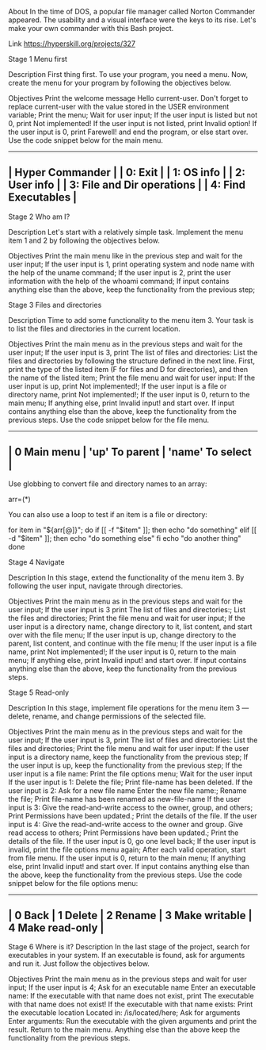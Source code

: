 About
In the time of DOS, a popular file manager called Norton Commander appeared. The usability and a visual interface were the keys to its rise. Let's make your own commander with this Bash project.


Link https://hyperskill.org/projects/327

Stage 1 Menu first

Description
First thing first. To use your program, you need a menu. Now, create the menu for your program by following the objectives below.

Objectives
Print the welcome message Hello current-user. Don't forget to replace current-user with the value stored in the USER environment variable;
Print the menu;
Wait for user input;
If the user input is listed but not 0, print Not implemented!
If the user input is not listed, print Invalid option!
If the user input is 0, print Farewell! and end the program, or else start over.
Use the code snippet below for the main menu.

------------------------------
| Hyper Commander            |
| 0: Exit                    |
| 1: OS info                 |
| 2: User info               |
| 3: File and Dir operations |
| 4: Find Executables        |
------------------------------

Stage 2 Who am I?

Description
Let's start with a relatively simple task. Implement the menu item 1 and 2 by following the objectives below.

Objectives
Print the main menu like in the previous step and wait for the user input;
If the user input is 1, print operating system and node name with the help of the uname command;
If the user input is 2, print the user information with the help of the whoami command;
If input contains anything else than the above, keep the functionality from the previous step;

Stage 3 Files and directories

Description
Time to add some functionality to the menu item 3. Your task is to list the files and directories in the current location.

Objectives
Print the main menu as in the previous steps and wait for the user input;
If the user input is 3, print The list of files and directories:
List the files and directories by following the structure defined in the next line. First, print the type of the listed item (F for files and D for directories), and then the name of the listed item;
Print the file menu and wait for user input:
If the user input is up, print Not implemented!;
If the user input is a file or directory name, print Not implemented!;
If the user input is 0, return to the main menu;
If anything else, print Invalid input! and start over.
If input contains anything else than the above, keep the functionality from the previous steps.
Use the code snippet below for the file menu.

---------------------------------------------------
| 0 Main menu | 'up' To parent | 'name' To select |
---------------------------------------------------

Use globbing to convert file and directory names to an array:

arr=(*)

You can also use a loop to test if an item is a file or directory:

for item in "${arr[@]}"; do
  if [[ -f "$item" ]]; then
    echo "do something"
  elif [[ -d "$item" ]]; then
    echo "do something else"
  fi
  echo "do another thing"
done

Stage 4 Navigate

Description
In this stage, extend the functionality of the menu item 3. By following the user input, navigate through directories.

Objectives
Print the main menu as in the previous steps and wait for the user input;
If the user input is 3 print The list of files and directories:;
List the files and directories;
Print the file menu and wait for user input;
If the user input is a directory name, change directory to it, list content, and start over with the file menu;
If the user input is up, change directory to the parent, list content, and continue with the file menu;
If the user input is a file name, print Not implemented!;
If the user input is 0, return to the main menu;
If anything else, print Invalid input! and start over.
If input contains anything else than the above, keep the functionality from the previous steps.

Stage 5 Read-only

Description
In this stage, implement file operations for the menu item 3 — delete, rename, and change permissions of the selected file.

Objectives
Print the main menu as in the previous steps and wait for the user input;
If the user input is 3, print The list of files and directories:
List the files and directories;
Print the file menu and wait for user input:
If the user input is a directory name, keep the functionality from the previous step;
If the user input is up, keep the functionality from the previous step;
If the user input is a file name:
Print the file options menu;
Wait for the user input
If the user input is 1:
Delete the file;
Print file-name has been deleted.
If the user input is 2:
Ask for a new file name Enter the new file name:;
Rename the file;
Print file-name has been renamed as new-file-name
If the user input is 3:
Give the read-and-write access to the owner, group, and others;
Print Permissions have been updated.;
Print the details of the file.
If the user input is 4:
Give the read-and-write access to the owner and group. Give read access to others;
Print Permissions have been updated.;
Print the details of the file.
If the user input is 0, go one level back;
If the user input is invalid, print the file options menu again;
After each valid operation, start from file menu.
If the user input is 0, return to the main menu;
If anything else, print Invalid input! and start over.
If input contains anything else than the above, keep the functionality from the previous steps.
Use the code snippet below for the file options menu:

---------------------------------------------------------------------
| 0 Back | 1 Delete | 2 Rename | 3 Make writable | 4 Make read-only |
---------------------------------------------------------------------

Stage 6
Where is it?
Description
In the last stage of the project, search for executables in your system. If an executable is found, ask for arguments and run it. Just follow the objectives below.

Objectives
Print the main menu as in the previous steps and wait for user input;
If the user input is 4;
Ask for an executable name Enter an executable name:
If the executable with that name does not exist, print The executable with that name does not exist!
If the executable with that name exists:
Print the executable location Located in: /is/located/here;
Ask for arguments Enter arguments:
Run the executable with the given arguments and print the result.
Return to the main menu.
Anything else than the above keep the functionality from the previous steps.